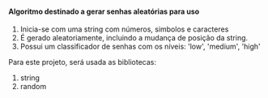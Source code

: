 #### Algoritmo destinado a gerar senhas aleatórias para uso

1. Inicia-se com uma string com números, simbolos e caracteres
2. É gerado aleatoriamente, incluindo a mudança de posição da string.
3. Possui um classificador de senhas com os níveis: 'low', 'medium', 'high'

Para este projeto, será usada as bibliotecas:
1. string
2. random
